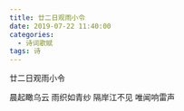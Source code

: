 ```yaml
---
title: 廿二日观雨小令
date: 2019-07-22 11:40:00
categories:
  - 诗词歌赋
tags: 诗
---
```

廿二日观雨小令

晨起瞰乌云
雨织如青纱
隔岸江不见
唯闻响雷声
